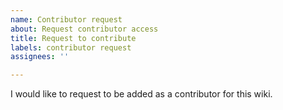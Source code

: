 ```yaml
---
name: Contributor request
about: Request contributor access
title: Request to contribute
labels: contributor request
assignees: ''

---
```


I would like to request to be added as a contributor for this wiki.
